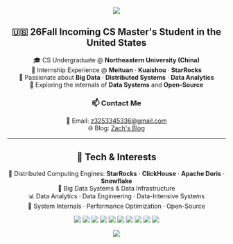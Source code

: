 <!-- Zac-saodiseng 的 GitHub 主页 README.md -->

<!-- 彩色渐变文字标题（静态一行） -->
<p align="center">
  <img src="https://readme-typing-svg.demolab.com?font=Fira+Code&weight=600&size=30&pause=500&color=00C6FF&center=true&vCenter=true&width=600&lines=Hey!+I'm+Zach+👋" />
</p>

<!-- Zach GitHub 主页简介（美化 + 居中 + 视觉突出） -->

<h2 align="center">🇺🇸 26Fall Incoming CS Master's Student in the United States</h2>

<p align="center">
  🎓 CS Undergraduate @ <strong>Northeastern University (China)</strong> <br>
  💼 Internship Experience @ <strong>Meituan</strong> · <strong>Kuaishou</strong> · <strong>StarRocks</strong> <br>
  🎯 Passionate about <strong>Big Data</strong> · <strong>Distributed Systems</strong> · <strong>Data Analytics</strong> <br>
  🌱 Exploring the internals of <strong>Data Systems</strong> and <strong>Open-Source</strong> <br>
</p>

<h3 align="center">📫 Contact Me</h3>

<p align="center">
  📧 Email: <a href="mailto:z3253345336@gmail.com">z3253345336@gmail.com</a> <br>
  🌐 Blog: <a href="https://Zac-saodiseng.github.io">Zach's Blog</a> <br>
</p>

---

<h2 align="center">🧠 Tech & Interests</h2>

<p align="center">
  🔧 Distributed Computing Engines: <strong>StarRocks</strong> · <strong>ClickHouse</strong> · <strong>Apache Doris</strong> · <strong>Snowflake</strong> <br>
  🧱 Big Data Systems & Data Infrastructure <br>
  📊 Data Analytics · Data Engineering · Data-Intensive Systems <br>
  🧠 System Internals · Performance Optimization · Open-Source <br>
</p>

<p align="center">
  <img src="https://img.shields.io/badge/C++-00599C?style=for-the-badge&logo=c%2B%2B&logoColor=white" />
  <img src="https://img.shields.io/badge/Java-007396?style=for-the-badge&logo=java&logoColor=white" />
  <img src="https://img.shields.io/badge/Python-3776AB?style=for-the-badge&logo=python&logoColor=white" />
  <img src="https://img.shields.io/badge/StarRocks-00B2EE?style=for-the-badge&logo=data&logoColor=white" />
  <img src="https://img.shields.io/badge/ClickHouse-FFCC00?style=for-the-badge&logo=clickhouse&logoColor=black" />
  <img src="https://img.shields.io/badge/Doris-2C6BED?style=for-the-badge&logo=apache&logoColor=white" />
  <img src="https://img.shields.io/badge/Snowflake-56B9FF?style=for-the-badge&logo=snowflake&logoColor=white" />
  <img src="https://img.shields.io/badge/Spark-E25A1C?style=for-the-badge&logo=apachespark&logoColor=white" />
  <img src="https://img.shields.io/badge/Flink-EA2D2E?style=for-the-badge&logo=apacheflink&logoColor=white" />
  <img src="https://img.shields.io/badge/MySQL-4479A1?style=for-the-badge&logo=mysql&logoColor=white" />
</p>

<p align="center">
  <img src="https://github-readme-activity-graph.vercel.app/graph?username=Zac-saodiseng&theme=github-compact&area=true&area_color=ffcccc&line=ff0000&point=0000ff&color=000000&bg_color=ffffff&hide_border=true" />
</p>
